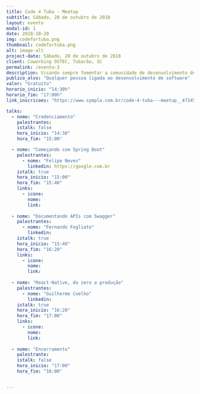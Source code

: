 ```yaml
---
title: Code 4 Tuba - Meetup
subtitle: Sábado, 20 de outubro de 2018
layout: evento
modal-id: 1
date: 2018-10-20
img: codefortuba.png
thumbnail: codefortuba.png
alt: image-alt
project-date: Sábado, 20 de outubro de 2018
client: Coworking OSTEC, Tubarão, SC
permalink: /evento-3
description: Visando sempre fomentar a comunidade de desenvolvimento de Tubarão, queremos ajudar você a compartilhar seu conhecimento e também aprender com outras pessoas da comunidade!
publico_alvo: "Qualquer pessoa ligada ao desenvolvimento de software"
valor: "Gratuito"
horario_inicio: "14:30h"
horario_fim: "17:00h"
link_inscricoes: "https://www.sympla.com.br/code-4-tuba---meetup__472453"

talks:
  - nome: "Credenciamento"
    palestrantes:
    istalk: false
    hora_inicio: "14:30"
    hora_fim: "15:00"

  - nome: "Começando com Spring Boot"
    palestrantes: 
      - nome: "Felipe Neves"
        linkedin: https://google.com.br
    istalk: true
    hora_inicio: "15:00"
    hora_fim: "15:40"
    links:
      - icone:
        nome:
        link:
   
  - nome: "Documentando APIs com Swagger"
    palestrantes: 
      - nome: "Fernando Fogliato"
        linkedin:
    istalk: true
    hora_inicio: "15:40"
    hora_fim: "16:20"
    links:
      - icone:
        nome:
        link:
  
  - nome: "React-Native, do zero a produção"
    palestrantes: 
      - nome: "Guilherme Coelho"
        linkedin:
    istalk: true
    hora_inicio: "16:20"
    hora_fim: "17:00"
    links:
      - icone: 
        nome: 
        link:
  
  - nome: "Encerramento"
    palestrante: 
    istalk: false
    hora_inicio: "17:00"
    hora_fim: "18:00"


---
```

